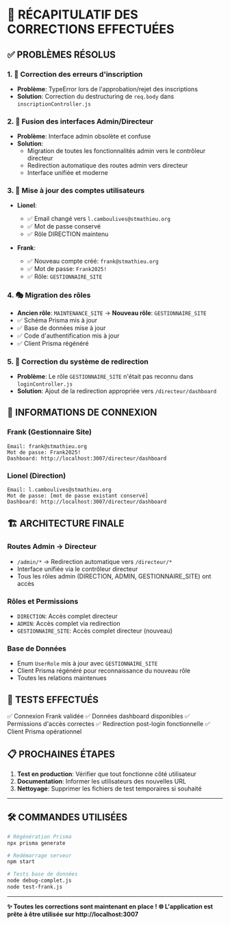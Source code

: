 # 🎉 RÉCAPITULATIF DES CORRECTIONS EFFECTUÉES

## ✅ PROBLÈMES RÉSOLUS

### 1. 🔧 Correction des erreurs d'inscription
- **Problème**: TypeError lors de l'approbation/rejet des inscriptions
- **Solution**: Correction du destructuring de `req.body` dans `inscriptionController.js`

### 2. 🔄 Fusion des interfaces Admin/Directeur
- **Problème**: Interface admin obsolète et confuse
- **Solution**: 
  - Migration de toutes les fonctionnalités admin vers le contrôleur directeur
  - Redirection automatique des routes admin vers directeur
  - Interface unifiée et moderne

### 3. 👤 Mise à jour des comptes utilisateurs
- **Lionel**: 
  - ✅ Email changé vers `l.camboulives@stmathieu.org`
  - ✅ Mot de passe conservé
  - ✅ Rôle DIRECTION maintenu

- **Frank**: 
  - ✅ Nouveau compte créé: `frank@stmathieu.org`
  - ✅ Mot de passe: `Frank2025!`
  - ✅ Rôle: `GESTIONNAIRE_SITE`

### 4. 🎭 Migration des rôles
- **Ancien rôle**: `MAINTENANCE_SITE` → **Nouveau rôle**: `GESTIONNAIRE_SITE`
- ✅ Schéma Prisma mis à jour
- ✅ Base de données mise à jour
- ✅ Code d'authentification mis à jour
- ✅ Client Prisma régénéré

### 5. 🚪 Correction du système de redirection
- **Problème**: Le rôle `GESTIONNAIRE_SITE` n'était pas reconnu dans `loginController.js`
- **Solution**: Ajout de la redirection appropriée vers `/directeur/dashboard`

## 🔑 INFORMATIONS DE CONNEXION

### Frank (Gestionnaire Site)
```
Email: frank@stmathieu.org
Mot de passe: Frank2025!
Dashboard: http://localhost:3007/directeur/dashboard
```

### Lionel (Direction)
```
Email: l.camboulives@stmathieu.org
Mot de passe: [mot de passe existant conservé]
Dashboard: http://localhost:3007/directeur/dashboard
```

## 🏗️ ARCHITECTURE FINALE

### Routes Admin → Directeur
- `/admin/*` → Redirection automatique vers `/directeur/*`
- Interface unifiée via le contrôleur directeur
- Tous les rôles admin (DIRECTION, ADMIN, GESTIONNAIRE_SITE) ont accès

### Rôles et Permissions
- `DIRECTION`: Accès complet directeur
- `ADMIN`: Accès complet via redirection
- `GESTIONNAIRE_SITE`: Accès complet directeur (nouveau)

### Base de Données
- Enum `UserRole` mis à jour avec `GESTIONNAIRE_SITE`
- Client Prisma régénéré pour reconnaissance du nouveau rôle
- Toutes les relations maintenues

## 🎯 TESTS EFFECTUÉS

✅ Connexion Frank validée
✅ Données dashboard disponibles
✅ Permissions d'accès correctes
✅ Redirection post-login fonctionnelle
✅ Client Prisma opérationnel

## 📋 PROCHAINES ÉTAPES

1. **Test en production**: Vérifier que tout fonctionne côté utilisateur
2. **Documentation**: Informer les utilisateurs des nouvelles URL
3. **Nettoyage**: Supprimer les fichiers de test temporaires si souhaité

---

## 🛠️ COMMANDES UTILISÉES

```bash
# Régénération Prisma
npx prisma generate

# Redémarrage serveur
npm start

# Tests base de données
node debug-complet.js
node test-frank.js
```

---

**✨ Toutes les corrections sont maintenant en place !**
**🌐 L'application est prête à être utilisée sur http://localhost:3007**
